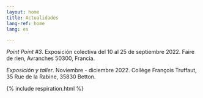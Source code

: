 ```yaml
---
layout: home
title: Actualidades
lang-ref: home
lang: es

---
```

_Point Point #3_. Exposición colectiva del 10 al 25 de septiembre 2022. Faire de rien, Avranches 50300, Francia.

_Exposición y taller_. Noviembre - diciembre 2022. Collège François Truffaut, 35 Rue de la Rabine, 35830 Betton.

{% include respiration.html %}
